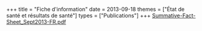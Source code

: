 +++
title = "Fiche d'information"
date = 2013-09-18
themes = ["État de santé et résultats de santé"]
types = ["Publications"]
+++
[Summative-Fact-Sheet_Sept2013-FR.pdf](/files/Summative-Fact-Sheet_Sept2013-FR.pdf)
